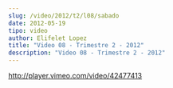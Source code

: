 ```yaml
---
slug: /video/2012/t2/l08/sabado
date: 2012-05-19
tipo: video
author: Elifelet Lopez
title: "Video 08 - Trimestre 2 - 2012"
description: "Video 08 - Trimestre 2 - 2012"
---
```


http://player.vimeo.com/video/42477413
